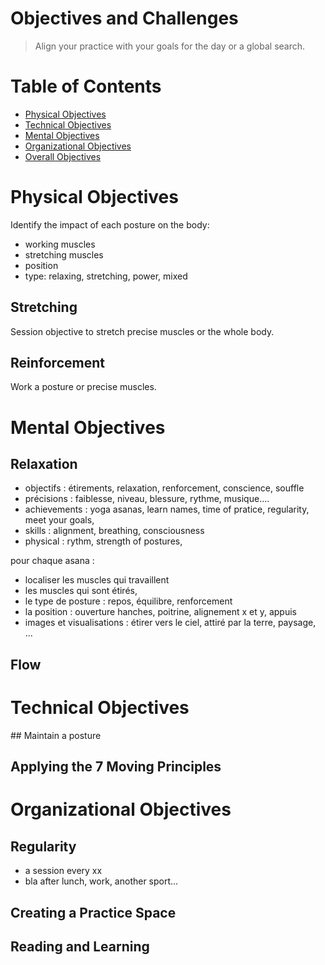 # Objectives and Challenges

> Align your practice with your goals for the day or a global search.

# Table of Contents

- [Physical Objectives](#physical-objectives)
- [Technical Objectives](#technical-objectives)
- [Mental Objectives](#mental-objectives)
- [Organizational Objectives](#organizational-objectives)
- [Overall Objectives](#overall-objectives)

# Physical Objectives

Identify the impact of each posture on the body:
- working muscles
- stretching muscles
- position
- type: relaxing, stretching, power, mixed

## Stretching

Session objective to stretch precise muscles or the whole body.

## Reinforcement

Work a posture or precise muscles.

# Mental Objectives

## Relaxation

- objectifs : étirements, relaxation, renforcement, conscience, souffle
- précisions : faiblesse, niveau, blessure, rythme, musique....
- achievements : yoga asanas, learn names, time of pratice, regularity, meet your goals, 
- skills : alignment, breathing, consciousness
- physical : rythm, strength of postures, 

pour chaque asana :
- localiser les muscles qui travaillent
- les muscles qui sont étirés,
- le type de posture : repos, équilibre, renforcement
- la position : ouverture hanches, poitrine, alignement x et y, appuis
- images et visualisations : étirer vers le ciel, attiré par la terre, paysage, ...

## Flow

# Technical Objectives

## Maintain a posture

## Applying the 7 Moving Principles

# Organizational Objectives

## Regularity

- a session every xx
- bla after lunch, work, another sport...

## Creating a Practice Space

## Reading and Learning